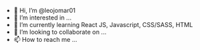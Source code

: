 - 👋 Hi, I’m @leojomar01
- 👀 I’m interested in ...
- 🌱 I’m currently learning React JS, Javascript, CSS/SASS, HTML
- 💞️ I’m looking to collaborate on ...
- 📫 How to reach me ...

<!---
leojomar01/leojomar01 is a ✨ special ✨ repository because its `README.md` (this file) appears on your GitHub profile.
You can click the Preview link to take a look at your changes.
--->
